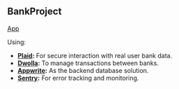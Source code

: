 ## BankProject

[App](https://bankproject-two.vercel.app/)

Using:

- **[Plaid](https://plaid.com/):** For secure interaction with real user bank data.
- **[Dwolla](https://www.dwolla.com/):** To manage transactions between banks.
- **[Appwrite](https://appwrite.io/):** As the backend database solution.
- **[Sentry](https://sentry.io/):** For error tracking and monitoring.
